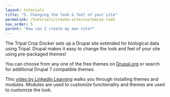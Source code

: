 ```yaml
---
layout: tutorials
title: "5. Changing the look & feel of your site"
permalink: /tutorials/create-site/customize-look
nav_order: 5
parent: "How can I create my own site?"
---
```


The Tripal Crop Docker sets up a Drupal site extended for biological data using Tripal. Drupal makes it easy to change the look and feel of your site using pre-packaged themes!

You can choose from any one of the free themes on [Drupal.org](https://www.drupal.org/project/project_theme?f%5B0%5D=&f%5B1%5D=&f%5B2%5D=sm_core_compatibility%3A7&f%5B3%5D=sm_field_project_type%3Afull&f%5B4%5D=bs_project_release_has_full%3Atrue&f%5B5%5D=&text=&solrsort=iss_project_release_usage+desc&op=Search) or search for additional Drupal 7 compatible themes.

This [video by LinkedIn Learning](https://www.youtube.com/watch?v=cRlN5oyXGqM) walks you through installing themes and modules. Modules are used to customize functionality and themes are used to customize the look.
